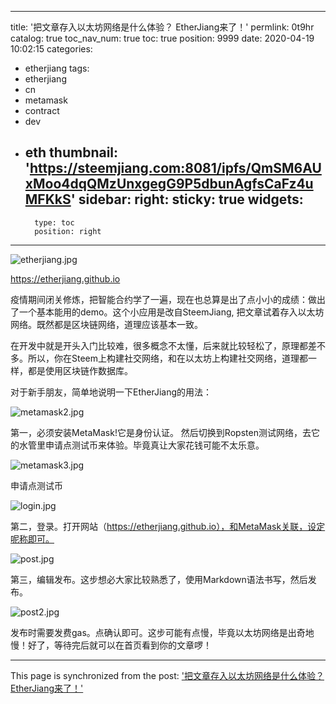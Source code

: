 
---
title: '把文章存入以太坊网络是什么体验？ EtherJiang来了！'
permlink: 0t9hr
catalog: true
toc_nav_num: true
toc: true
position: 9999
date: 2020-04-19 10:02:15
categories:
- etherjiang
tags:
- etherjiang
- cn
- metamask
- contract
- dev
- eth
thumbnail: 'https://steemjiang.com:8081/ipfs/QmSM6AUxMoo4dqQMzUnxgegG9P5dbunAgfsCaFz4uMFKkS'
sidebar:
    right:
        sticky: true
widgets:
    -
        type: toc
        position: right
---


![etherjiang.jpg](https://steemjiang.com:8081/ipfs/QmSM6AUxMoo4dqQMzUnxgegG9P5dbunAgfsCaFz4uMFKkS)

https://etherjiang.github.io

疫情期间闭关修炼，把智能合约学了一遍，现在也总算是出了点小小的成绩：做出了一个基本能用的demo。这个小应用是改自SteemJiang, 把文章试着存入以太坊网络。既然都是区块链网络，道理应该基本一致。

在开发中就是开头入门比较难，很多概念不太懂，后来就比较轻松了，原理都差不多。所以，你在Steem上构建社交网络，和在以太坊上构建社交网络，道理都一样，都是使用区块链作数据库。

对于新手朋友，简单地说明一下EtherJiang的用法：


![metamask2.jpg](https://steemjiang.com:8081/ipfs/QmUmEn9sXodFetJCmr44jhyddWUEKQTDZregq2gd81fpGH)

第一，必须安装MetaMask!它是身份认证。
然后切换到Ropsten测试网络，去它的水管里申请点测试币来体验。毕竟真让大家花钱可能不太乐意。

![metamask3.jpg](https://steemjiang.com:8081/ipfs/QmPp9xQuvnEH3AbRLSBm78K9gNC3hF2SkKqkmP7A3cJW2X)

申请点测试币

![login.jpg](https://steemjiang.com:8081/ipfs/QmWk7CbhWNmCYC1K3sv3pgDbx6yC5An8YyvB2LEQNW2bPZ)

第二，登录。打开网站（https://etherjiang.github.io），和MetaMask关联，设定呢称即可。

![post.jpg](https://steemjiang.com:8081/ipfs/QmSYRkNvQsvAdC1dc6Z2XtUJuAE3WVxuHNBahAFv6rLhsM)

第三，编辑发布。这步想必大家比较熟悉了，使用Markdown语法书写，然后发布。

![post2.jpg](https://steemjiang.com:8081/ipfs/QmeyBneFcybfjrZeqpWJX8a4MQS56AGoefkNG8ew4eTARp)

发布时需要发费gas。点确认即可。这步可能有点慢，毕竟以太坊网络是出奇地慢！好了，等待完后就可以在首页看到你的文章啰！

- - -

This page is synchronized from the post: ['把文章存入以太坊网络是什么体验？ EtherJiang来了！'](https://steemit.com/@lemooljiang/0t9hr)
